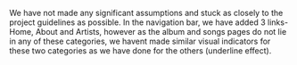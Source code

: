 We have not made any significant assumptions and stuck as closely to the project guidelines as possible. 
In the navigation bar, we have added 3 links- Home, About and Artists, however as the album and songs pages do not lie in any of these categories, we havent made
similar visual indicators for these two categories as we have done for the others (underline effect).
